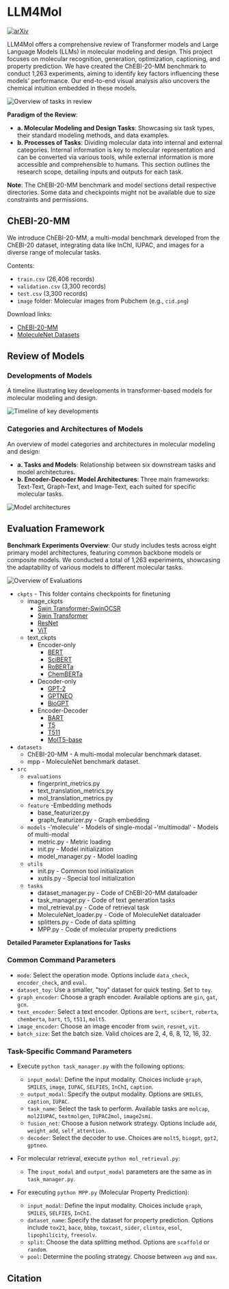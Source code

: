 # LLM4Mol
[![arXiv](https://img.shields.io/badge/arXiv-2308.06911-b31b1b.svg)](https://arxiv.org/abs/2308.06911)

LLM4Mol offers a comprehensive review of Transformer models and Large Language Models (LLMs) in molecular modeling and design. This project focuses on molecular recognition, generation, optimization, captioning, and property prediction. We have created the ChEBI-20-MM benchmark to conduct 1,263 experiments, aiming to identify key factors influencing these models' performance. Our end-to-end visual analysis also uncovers the chemical intuition embedded in these models.

![Overview of tasks in review](figures/figure1.png)

**Paradigm of the Review**:
- **a. Molecular Modeling and Design Tasks**: Showcasing six task types, their standard modeling methods, and data examples.
- **b. Processes of Tasks**: Dividing molecular data into internal and external categories. Internal information is key to molecular representation and can be converted via various tools, while external information is more accessible and comprehensible to humans. This section outlines the research scope, detailing inputs and outputs for each task.

**Note**: The ChEBI-20-MM benchmark and model sections detail respective directories. Some data and checkpoints might not be available due to size constraints and permissions.

## ChEBI-20-MM
We introduce ChEBI-20-MM, a multi-modal benchmark developed from the ChEBI-20 dataset, integrating data like InChI, IUPAC, and images for a diverse range of molecular tasks.

Contents:
- `train.csv` (26,406 records)
- `validation.csv` (3,300 records)
- `test.csv` (3,300 records)
- `image` folder: Molecular images from Pubchem (e.g., `cid.png`)

Download links:
- [ChEBI-20-MM](https://huggingface.co/datasets/liupf/ChEBI-20-MM)
- [MoleculeNet Datasets](https://moleculenet.org/datasets-1)

## Review of Models
### Developments of Models
A timeline illustrating key developments in transformer-based models for molecular modeling and design.

![Timeline of key developments](figures/figure2.png)

### Categories and Architectures of Models
An overview of model categories and architectures in molecular modeling and design:
- **a. Tasks and Models**: Relationship between six downstream tasks and model architectures.
- **b. Encoder-Decoder Model Architectures**: Three main frameworks: Text-Text, Graph-Text, and Image-Text, each suited for specific molecular tasks.

![Model architectures](figures/figure3.png)

## Evaluation Framework
**Benchmark Experiments Overview**:
Our study includes tests across eight primary model architectures, featuring common backbone models or composite models. We conducted a total of 1,263 experiments, showcasing the adaptability of various models to different molecular tasks.

![Overview of Evaluations](figures/figure4.png)

- `ckpts` - This folder contains checkpoints for finetuning
    - image_ckpts
        - [Swin Transformer-SwinOCSR](https://github.com/suanfaxiaohuo/SwinOCSR)
        - [Swin Transformer](https://github.com/suanfaxiaohuo/SwinOCSR)
        - [ResNet](https://huggingface.co/microsoft/swin-base-patch4-window7-224-in22k)
        - [ViT](https://huggingface.co/google/vit-base-patch16-224)
    - text_ckpts
        - Encoder-only
            - [BERT](https://huggingface.co/bert-base-uncased)
            - [SciBERT](https://huggingface.co/allenai/scibert_scivocab_uncased)
            - [RoBERTa](https://huggingface.co/roberta-base)
            - [ChemBERTa](https://huggingface.co/seyonec/ChemBERTa-zinc-base-v1)
        - Decoder-only
            - [GPT-2](https://huggingface.co/gpt2)
            - [GPTNEO](https://huggingface.co/EleutherAI/gpt-neo-125m)
            - [BioGPT](https://huggingface.co/microsoft/biogpt)
        - Encoder-Decoder
            - [BART](https://huggingface.co/facebook/bart-base)
            - [T5](https://huggingface.co/google/flan-t5-base)
            - [T511](https://huggingface.co/google/flan-t5-base)
            - [MolT5-base](https://huggingface.co/laituan245/molt5-base)
- `datasets`
    - ChEBI-20-MM - A multi-modal molecular benchmark dataset.
    - mpp - MoleculeNet benchmark dataset.
- `src`
    - `evaluations`
        - fingerprint_metrics.py
        - text_translation_metrics.py
        - mol_translation_metrics.py
    - `feature` -Embedding methods
        - base_featurizer.py
        - graph_featurizer.py - Graph embedding
    - `models`
        -'molecule' - Models of single-modal
        -'multimodal' - Models of multi-modal
        - metric.py - Metric loading
        - init.py - Model initialization
        - model_manager.py - Model loading
    - `utils`
        - init.py - Common tool initialization
        - xutils.py - Special tool initialization
    - `tasks`
        - dataset_manager.py - Code of ChEBI-20-MM dataloader
        - task_manager.py - Code of text generation tasks
        - mol_retrieval.py - Code of retrieval task
        - MoleculeNet_loader.py - Code of MoleculeNet dataloader
        - splitters.py - Code of data splitting
        - MPP.py - Code of molecular property predictions


**Detailed Parameter Explanations for Tasks**

### Common Command Parameters
- `mode`: Select the operation mode. Options include `data_check`, `encoder_check`, and `eval`.
- `dataset_toy`: Use a smaller, "toy" dataset for quick testing. Set to `toy`.
- `graph_encoder`: Choose a graph encoder. Available options are `gin`, `gat`, `gcn`.
- `text_encoder`: Select a text encoder. Options are `bert`, `scibert`, `roberta`, `chemberta`, `bart`, `t5`, `t511`, `molt5`.
- `image_encoder`: Choose an image encoder from `swin`, `resnet`, `vit`.
- `batch_size`: Set the batch size. Valid choices are 2, 4, 6, 8, 12, 16, 32.

### Task-Specific Command Parameters
- Execute `python task_manager.py` with the following options:
    - `input_modal`: Define the input modality. Choices include `graph`, `SMILES`, `image`, `IUPAC`, `SELFIES`, `InChI`, `caption`.
    - `output_modal`: Specify the output modality. Options are `SMILES`, `caption`, `IUPAC`.
    - `task_name`: Select the task to perform. Available tasks are `molcap`, `mol2IUPAC`, `textmolgen`, `IUPAC2mol`, `image2smi`.
    - `fusion_net`: Choose a fusion network strategy. Options include `add`, `weight_add`, `self_attention`.
    - `decoder`: Select the decoder to use. Choices are `molt5`, `biogpt`, `gpt2`, `gptneo`.

- For molecular retrieval, execute `python mol_retrieval.py`:
    - The `input_modal` and `output_modal` parameters are the same as in `task_manager.py`.

- For executing `python MPP.py` (Molecular Property Prediction):
    - `input_modal`: Define the input modality. Choices include `graph`, `SMILES`, `SELFIES`, `InChI`.
    - `dataset_name`: Specify the dataset for property prediction. Options include `tox21`, `bace`, `bbbp`, `toxcast`, `sider`, `clintox`, `esol`, `lipophilicity`, `freesolv`.
    - `split`: Choose the data splitting method. Options are `scaffold` or `random`.
    - `pool`: Determine the pooling strategy. Choose between `avg` and `max`.

## Citation
```

```
